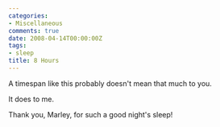 ```yaml
---
categories:
- Miscellaneous
comments: true
date: 2008-04-14T00:00:00Z
tags:
- sleep
title: 8 Hours
---
```


A timespan like this probably doesn't mean that much to you.

It does to me.

Thank you, Marley, for such a good night's sleep!
